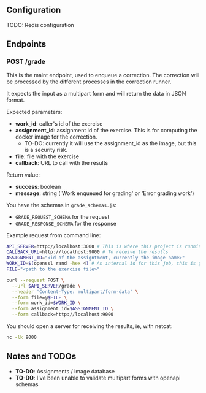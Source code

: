 
## Configuration

TODO: Redis configuration

## Endpoints

### POST /grade

This is the maint endpoint, used to enqueue a correction. The correction will be processed by the different processes in the correction runner.

It expects the input as a multipart form and will return the data in JSON format.

Expected parameters:
- **work_id**: caller's id of the exercise
- **assignment_id**: assignment id of the exercise. This is for computing the docker image for the correction.
  - TO-DO: currently it will use the assignment_id as the image, but this is a security risk.
- **file**: file with the exercise
- **callback**: URL to call with the results

Return value:
- **success**: boolean
- **message**: string ('Work enqueued for grading' or 'Error grading work')

You have the schemas in `grade_schemas.js`:
  - `GRADE_REQUEST_SCHEMA` for the request
  - `GRADE_RESPONSE_SCHEMA` for the response


Example request from command line:

```sh
API_SERVER=http://localhost:3000 # This is where this project is running
CALLBACK_URL=http://localhost:9000 # To receive the results
ASSIGNMENT_ID="<id of the assigntment, currently the image name>"
WORK_ID=$(openssl rand -hex 4) # An internal id for this job, this is generating a random one
FILE="<path to the exercise file>"

curl --request POST \
  --url $API_SERVER/grade \
  --header 'Content-Type: multipart/form-data' \
  --form file=@$FILE \
  --form work_id=$WORK_ID \
  --form assignment_id=$ASSIGNMENT_ID \
  --form callback=http://localhost:9000
```

You should open a server for receiving the results, ie, with netcat:
```sh
nc -lk 9000
```

## Notes and TODOs
- **TO-DO**: Assignments / image database
- **TO-DO**: I've been unable to validate multipart forms with openapi schemas
